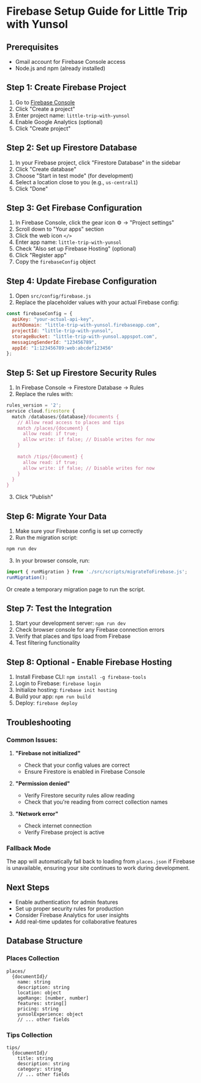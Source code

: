 # Firebase Setup Guide for Little Trip with Yunsol

## Prerequisites
- Gmail account for Firebase Console access
- Node.js and npm (already installed)

## Step 1: Create Firebase Project

1. Go to [Firebase Console](https://console.firebase.google.com/)
2. Click "Create a project"
3. Enter project name: `little-trip-with-yunsol`
4. Enable Google Analytics (optional)
5. Click "Create project"

## Step 2: Set up Firestore Database

1. In your Firebase project, click "Firestore Database" in the sidebar
2. Click "Create database"
3. Choose "Start in test mode" (for development)
4. Select a location close to you (e.g., `us-central1`)
5. Click "Done"

## Step 3: Get Firebase Configuration

1. In Firebase Console, click the gear icon ⚙️ → "Project settings"
2. Scroll down to "Your apps" section
3. Click the web icon `</>`
4. Enter app name: `little-trip-with-yunsol`
5. Check "Also set up Firebase Hosting" (optional)
6. Click "Register app"
7. Copy the `firebaseConfig` object

## Step 4: Update Firebase Configuration

1. Open `src/config/firebase.js`
2. Replace the placeholder values with your actual Firebase config:

```javascript
const firebaseConfig = {
  apiKey: "your-actual-api-key",
  authDomain: "little-trip-with-yunsol.firebaseapp.com",
  projectId: "little-trip-with-yunsol",
  storageBucket: "little-trip-with-yunsol.appspot.com",
  messagingSenderId: "123456789",
  appId: "1:123456789:web:abcdef123456"
};
```

## Step 5: Set up Firestore Security Rules

1. In Firebase Console → Firestore Database → Rules
2. Replace the rules with:

```javascript
rules_version = '2';
service cloud.firestore {
  match /databases/{database}/documents {
    // Allow read access to places and tips
    match /places/{document} {
      allow read: if true;
      allow write: if false; // Disable writes for now
    }
    
    match /tips/{document} {
      allow read: if true;
      allow write: if false; // Disable writes for now
    }
  }
}
```

3. Click "Publish"

## Step 6: Migrate Your Data

1. Make sure your Firebase config is set up correctly
2. Run the migration script:

```bash
npm run dev
```

3. In your browser console, run:

```javascript
import { runMigration } from './src/scripts/migrateToFirebase.js';
runMigration();
```

Or create a temporary migration page to run the script.

## Step 7: Test the Integration

1. Start your development server: `npm run dev`
2. Check browser console for any Firebase connection errors
3. Verify that places and tips load from Firebase
4. Test filtering functionality

## Step 8: Optional - Enable Firebase Hosting

1. Install Firebase CLI: `npm install -g firebase-tools`
2. Login to Firebase: `firebase login`
3. Initialize hosting: `firebase init hosting`
4. Build your app: `npm run build`
5. Deploy: `firebase deploy`

## Troubleshooting

### Common Issues:

1. **"Firebase not initialized"**
   - Check that your config values are correct
   - Ensure Firestore is enabled in Firebase Console

2. **"Permission denied"**
   - Verify Firestore security rules allow reading
   - Check that you're reading from correct collection names

3. **"Network error"**
   - Check internet connection
   - Verify Firebase project is active

### Fallback Mode
The app will automatically fall back to loading from `places.json` if Firebase is unavailable, ensuring your site continues to work during development.

## Next Steps

- Enable authentication for admin features
- Set up proper security rules for production
- Consider Firebase Analytics for user insights
- Add real-time updates for collaborative features

## Database Structure

### Places Collection
```
places/
  {documentId}/
    name: string
    description: string
    location: object
    ageRange: [number, number]
    features: string[]
    pricing: string
    yunsolExperience: object
    // ... other fields
```

### Tips Collection
```
tips/
  {documentId}/
    title: string
    description: string
    category: string
    // ... other fields
```
